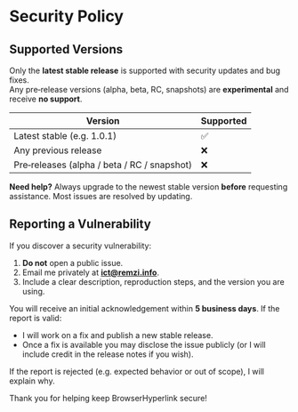 # Security Policy

## Supported Versions

Only the **latest stable release** is supported with security updates and bug fixes.  
Any pre‑release versions (alpha, beta, RC, snapshots) are **experimental** and receive **no support**.

| Version                                     | Supported |
|---------------------------------------------|-----------|
| Latest stable (e.g. 1.0.1)                  | ✅         |
| Any previous release                        | ❌         |
| Pre‑releases (alpha / beta / RC / snapshot) | ❌         |

**Need help?** Always upgrade to the newest stable version **before** requesting assistance. Most issues are resolved by updating.

## Reporting a Vulnerability

If you discover a security vulnerability:

1. **Do not** open a public issue.
2. Email me privately at **ict@remzi.info**.
3. Include a clear description, reproduction steps, and the version you are using.

You will receive an initial acknowledgement within **5 business days**. If the report is valid:

- I will work on a fix and publish a new stable release.
- Once a fix is available you may disclose the issue publicly (or I will include credit in the release notes if you wish).

If the report is rejected (e.g. expected behavior or out of scope), I will explain why.

Thank you for helping keep BrowserHyperlink secure!
